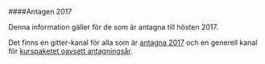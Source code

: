 ####Antagen 2017

Denna information gäller för de som är antagna till hösten 2017.

Det finns en gitter-kanal för alla som är [antagna 2017](https://gitter.im/dbwebb-se/webprog17) och en generell kanal för [kurspaketet oavsett antagningsår](https://gitter.im/dbwebb-se/webprog).
